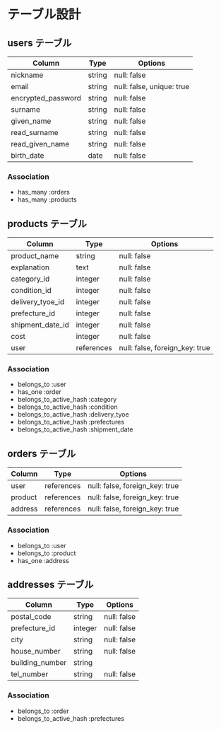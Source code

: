 # テーブル設計
## users テーブル

| Column             | Type   | Options                   |
| ------------------ | ------ | ------------------------- |
| nickname           | string | null: false               |
| email              | string | null: false, unique: true |
| encrypted_password | string | null: false               |
| surname            | string | null: false               |
| given_name         | string | null: false               |
| read_surname       | string | null: false               |
| read_given_name    | string | null: false               |
| birth_date         | date   | null: false               |

### Association

- has_many :orders
- has_many :products


## products テーブル

| Column           | Type       | Options                        |
| ---------------- | ---------- | ------------------------------ |
| product_name     | string     | null: false                    |
| explanation      | text       | null: false                    |
| category_id      | integer    | null: false                    |
| condition_id     | integer    | null: false                    |
| delivery_tyoe_id | integer    | null: false                    |
| prefecture_id    | integer    | null: false                    |
| shipment_date_id | integer    | null: false                    |
| cost             | integer    | null: false                    |
| user             | references | null: false, foreign_key: true |

### Association

- belongs_to             :user
- has_one                :order
- belongs_to_active_hash :category
- belongs_to_active_hash :condition
- belongs_to_active_hash :delivery_tyoe
- belongs_to_active_hash :prefectures
- belongs_to_active_hash :shipment_date

## orders テーブル

| Column  | Type       | Options                        |
| ------- | ---------- | ------------------------------ |
| user    | references | null: false, foreign_key: true |
| product | references | null: false, foreign_key: true |
| address | references | null: false, foreign_key: true |

### Association

- belongs_to :user
- belongs_to :product
- has_one    :address

## addresses テーブル

| Column          | Type    | Options     |
| --------------- | ------- | ----------- |
| postal_code     | string  | null: false |
| prefecture_id   | integer | null: false |
| city            | string  | null: false |
| house_number    | string  | null: false |
| building_number | string  |             |
| tel_number      | string  | null: false |

### Association

- belongs_to             :order
- belongs_to_active_hash :prefectures

